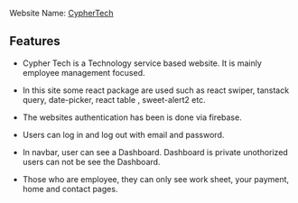 


Website Name: [CypherTech](https://cypher-tech-40618.web.app/)


## Features

-  Cypher Tech is a Technology service based website. It is mainly employee management focused.

- In this site some react package are used such as react swiper, tanstack query, date-picker, react table , sweet-alert2 etc.

- The websites authentication has been is done via firebase. 

-  Users can log in and log out with email and password.

- In navbar, user can see a Dashboard. Dashboard is private unothorized users can not be see the Dashboard.  

- Those who are employee, they can only see work sheet, your payment, home and contact pages. 




